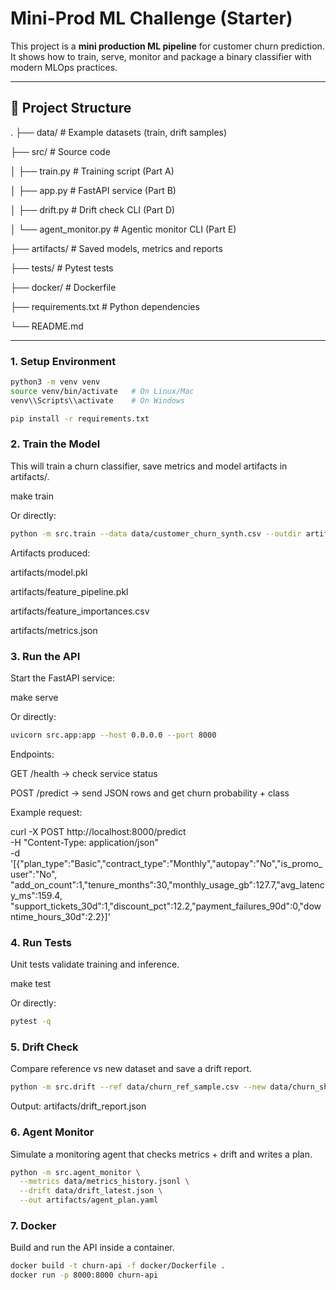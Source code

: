 # Mini-Prod ML Challenge (Starter)


This project is a **mini production ML pipeline** for customer churn prediction.  
It shows how to train, serve, monitor and package a binary classifier with modern MLOps practices.

---

## 📂 Project Structure

.
├── data/ # Example datasets (train, drift samples)

├── src/ # Source code

│ ├── train.py # Training script (Part A)

│ ├── app.py # FastAPI service (Part B)

│ ├── drift.py # Drift check CLI (Part D)

│ └── agent_monitor.py # Agentic monitor CLI (Part E)

├── artifacts/ # Saved models, metrics and reports

├── tests/ # Pytest tests

├── docker/ # Dockerfile

├── requirements.txt # Python dependencies

└── README.md


---

### 1. Setup Environment
```bash
python3 -m venv venv
source venv/bin/activate   # On Linux/Mac
venv\\Scripts\\activate    # On Windows

pip install -r requirements.txt
```

### 2. Train the Model

This will train a churn classifier, save metrics and model artifacts in artifacts/.

make train


Or directly:
```bash
python -m src.train --data data/customer_churn_synth.csv --outdir artifacts/
```

Artifacts produced:

artifacts/model.pkl

artifacts/feature_pipeline.pkl

artifacts/feature_importances.csv

artifacts/metrics.json

### 3. Run the API

Start the FastAPI service:

make serve


Or directly:
```bash
uvicorn src.app:app --host 0.0.0.0 --port 8000
```

Endpoints:

GET /health → check service status

POST /predict → send JSON rows and get churn probability + class

Example request:

curl -X POST http://localhost:8000/predict \
  -H "Content-Type: application/json" \
  -d '[{"plan_type":"Basic","contract_type":"Monthly","autopay":"No","is_promo_user":"No",
        "add_on_count":1,"tenure_months":30,"monthly_usage_gb":127.7,"avg_latency_ms":159.4,
        "support_tickets_30d":1,"discount_pct":12.2,"payment_failures_90d":0,"downtime_hours_30d":2.2}]'

### 4. Run Tests

Unit tests validate training and inference.

make test


Or directly:
```bash
pytest -q
```

### 5. Drift Check

Compare reference vs new dataset and save a drift report.

```bash
python -m src.drift --ref data/churn_ref_sample.csv --new data/churn_shifted_sample.csv
```

Output: artifacts/drift_report.json

### 6. Agent Monitor

Simulate a monitoring agent that checks metrics + drift and writes a plan.
```bash
python -m src.agent_monitor \
  --metrics data/metrics_history.jsonl \
  --drift data/drift_latest.json \
  --out artifacts/agent_plan.yaml
```

### 7. Docker

Build and run the API inside a container.
```bash
docker build -t churn-api -f docker/Dockerfile .
docker run -p 8000:8000 churn-api
```